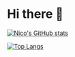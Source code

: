 # Hi there 👋

[![Nico's GitHub stats](https://github-readme-stats.vercel.app/api?username=Nicolas-zn)](https://github.com/anuraghazra/github-readme-stats)

[![Top Langs](https://github-readme-stats.vercel.app/api/top-langs/?username=Nicolas-zn&layout=compact&count_private=true)](https://github.com/anuraghazra/github-readme-stats)

<!--
**Nicolas-zn/Nicolas-zn** is a ✨ _special_ ✨ repository because its `README.md` (this file) appears on your GitHub profile.

Here are some ideas to get you started:

- 🔭 I’m currently working on ...
- 🌱 I’m currently learning ...
- 👯 I’m looking to collaborate on ...
- 🤔 I’m looking for help with ...
- 💬 Ask me about ...
- 📫 How to reach me: ...
- 😄 Pronouns: ...
- ⚡ Fun fact: ...
-->
